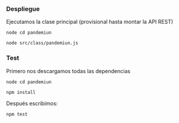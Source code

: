 ### Despliegue

Ejecutamos la clase principal (provisional hasta montar la API REST)

	node cd pandemiun

	node src/class/pandemiun.js

### Test
Primero nos descargamos todas las dependencias

	node cd pandemiun

	npm install

Después escribimos:

	npm test